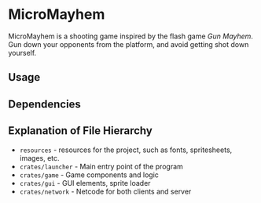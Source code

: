 # MicroMayhem
MicroMayhem is a shooting game inspired by the flash game *Gun Mayhem*.
Gun down your opponents from the platform, and avoid getting shot down yourself.

## Usage

## Dependencies

## Explanation of File Hierarchy
- `resources` - resources for the project, such as fonts, spritesheets, images, etc.
- `crates/launcher` - Main entry point of the program
- `crates/game` - Game components and logic
- `crates/gui` - GUI elements, sprite loader
- `crates/network` - Netcode for both clients and server
